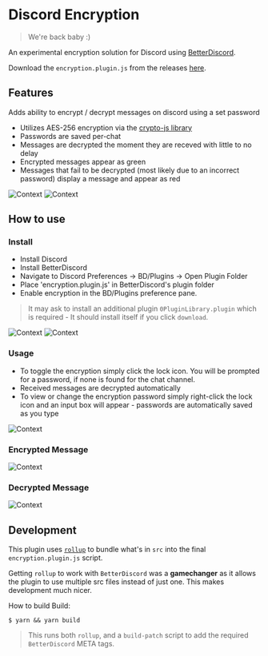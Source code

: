 # Discord Encryption

> We're back baby :)

An experimental encryption solution for Discord using [BetterDiscord](https://github.com/rauenzi/BetterDiscordApp/releases).

Download the `encryption.plugin.js` from the releases [here](https://github.com/itsXactlY/discord-encryption).

## Features

Adds ability to encrypt / decrypt messages on discord using a set password

- Utilizes AES-256 encryption via the [crypto-js library](https://www.npmjs.com/package/crypto-js)
- Passwords are saved per-chat
- Messages are decrypted the moment they are receved with little to no delay
- Encrypted messages appear as green
- Messages that fail to be decrypted (most likely due to an incorrect password) display a message and appear as red

![Context](https://i.imgur.com/aKGUqEn.png)
![Context](https://i.imgur.com/FqfRAAO.png)

## How to use

### Install

- Install Discord
- Install BetterDiscord
- Navigate to Discord Preferences -> BD/Plugins -> Open Plugin Folder
- Place 'encryption.plugin.js' in BetterDiscord's plugin folder
- Enable encryption in the BD/Plugins preference pane.

> It may ask to install an additional plugin `0PluginLibrary.plugin` which is required - It should install itself if you click `download`.

![Context](https://i.imgur.com/H2Z7N7I.png)
![Context](https://i.imgur.com/Ea0AdqO.png)

### Usage

- To toggle the encryption simply click the lock icon. You will be prompted for a password, if none is found for the chat channel.
- Received messages are decrypted automatically
- To view or change the encryption password simply right-click the lock icon and an input box will appear - passwords are automatically saved as you type

![Context](https://i.imgur.com/Zumi9SZ.png)

### Encrypted Message

![Context](https://imgur.com/xaZ19kI.png)

### Decrypted Message

![Context](https://imgur.com/bL9foML.png)

## Development

This plugin uses [`rollup`](https://rollupjs.org/) to bundle what's in `src` into the final `encryption.plugin.js` script.

Getting `rollup` to work with `BetterDiscord` was a **gamechanger** as it allows the plugin to use multiple src files instead of just one. This makes development much nicer.

How to build Build:

```
$ yarn && yarn build
```

> This runs both `rollup`, and a `build-patch` script to add the required `BetterDiscord` META tags.
